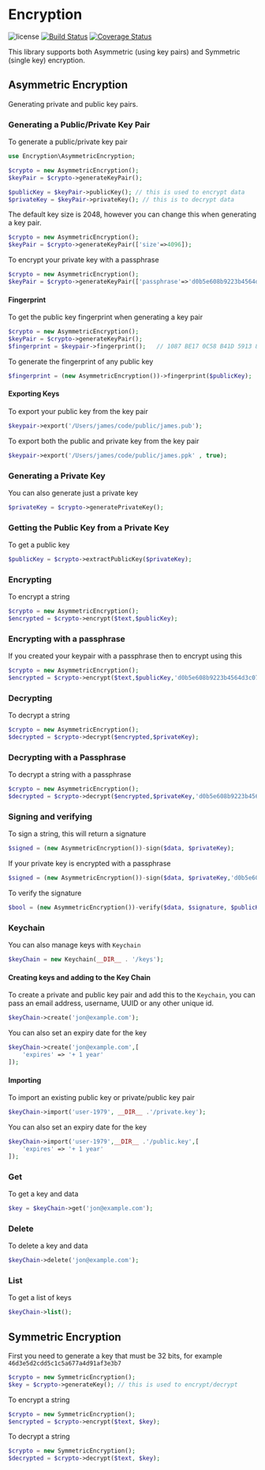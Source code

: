 # Encryption

![license](https://img.shields.io/badge/license-MIT-brightGreen.svg)
[![Build Status](https://travis-ci.org/jamielsharief/encryption.svg?branch=master)](https://travis-ci.org/jamielsharief/encryption)
[![Coverage Status](https://coveralls.io/repos/github/jamielsharief/encryption/badge.svg?branch=master)](https://coveralls.io/github/jamielsharief/encryption?branch=master)

This library supports both Asymmetric (using key pairs) and Symmetric (single key) encryption. 

## Asymmetric Encryption

Generating private and public key pairs.

### Generating a Public/Private Key Pair

To generate a public/private key pair

```php
use Encryption\AsymmetricEncryption;

$crypto = new AsymmetricEncryption();
$keyPair = $crypto->generateKeyPair();

$publicKey = $keyPair->publicKey(); // this is used to encrypt data
$privateKey = $keyPair->privateKey(); // this is to decrypt data
```

The default key size is 2048, however you can change this when generating a key pair.

```php
$crypto = new AsymmetricEncryption();
$keyPair = $crypto->generateKeyPair(['size'=>4096]);
```

To encrypt your private key with a passphrase

```php
$crypto = new AsymmetricEncryption();
$keyPair = $crypto->generateKeyPair(['passphrase'=>'d0b5e608b9223b4564d3c075c1b97906']);
```

#### Fingerprint

To get the public key fingerprint when generating a key pair

```php
$crypto = new AsymmetricEncryption();
$keyPair = $crypto->generateKeyPair();
$fingerprint = $keypair->fingerprint();   // 1087 BE17 0C58 B41D 5913 8C8E CFE7 B696 6111 4AAB
```

To generate the fingerprint of any public key 

```php
$fingerprint = (new AsymmetricEncryption())->fingerprint($publicKey);
```

#### Exporting Keys

To export your public key from the key pair

```php
$keypair->export('/Users/james/code/public/james.pub');
```

To export both the public and private key from the key pair

```php
$keypair->export('/Users/james/code/public/james.ppk' , true);
```

### Generating a Private Key

You can also generate just a private key

```php
$privateKey = $crypto->generatePrivateKey();
```

### Getting the Public Key from a Private Key

To get a public key

```php
$publicKey = $crypto->extractPublicKey($privateKey);
```

### Encrypting

To encrypt a string

```php
$crypto = new AsymmetricEncryption();
$encrypted = $crypto->encrypt($text,$publicKey);
```

### Encrypting with a passphrase

If you created your keypair with a passphrase then to encrypt using this 

```php
$crypto = new AsymmetricEncryption();
$encrypted = $crypto->encrypt($text,$publicKey,'d0b5e608b9223b4564d3c075c1b97906');
```

### Decrypting

To decrypt a string

```php
$crypto = new AsymmetricEncryption();
$decrypted = $crypto->decrypt($encrypted,$privateKey);
```

### Decrypting with a Passphrase

To decrypt a string with a passphrase

```php
$crypto = new AsymmetricEncryption();
$decrypted = $crypto->decrypt($encrypted,$privateKey,'d0b5e608b9223b4564d3c075c1b97906');
```

### Signing and verifying

To sign a string, this will return a signature

```php
$signed = (new AsymmetricEncryption())-sign($data, $privateKey);
```

If your private key is encrypted with a passphrase

```php
$signed = (new AsymmetricEncryption())-sign($data, $privateKey,'d0b5e608b9223b4564d3c075c1b97906');
```

To verify the signature

```php
$bool = (new AsymmetricEncryption())-verify($data, $signature, $publicKey);
```

### Keychain

You can also manage keys with `Keychain`

```php
$keyChain = new Keychain(__DIR__ . '/keys');
```

#### Creating keys and adding to the Key Chain

To create a private and public key pair and add this to the `Keychain`, you can pass an
email address, username, UUID or any other unique id.

```php
$keyChain->create('jon@example.com');
```

You can also set an expiry date for the key

```php
$keyChain->create('jon@example.com',[
    'expires' => '+ 1 year'
]);
```

#### Importing

To import an existing public key or private/public key pair

```php
$keyChain->import('user-1979', __DIR__ .'/private.key');
```

You can also set an expiry date for the key

```php
$keyChain->import('user-1979',__DIR__ .'/public.key',[
    'expires' => '+ 1 year'
]);
```

### Get

To get a key and data

```php
$key = $keyChain->get('jon@example.com');
```

### Delete

To delete a key and data

```php
$keyChain->delete('jon@example.com');
```

### List

To get a list of keys

```php
$keyChain->list();
```


## Symmetric Encryption

First you need to generate a key that must be 32 bits, for example `46d3e5d2cdd5c1c5a677a4d91af3e3b7`

```php
$crypto = new SymmetricEncryption();
$key = $crypto->generateKey(); // this is used to encrypt/decrypt
```

To encrypt a string

```php
$crypto = new SymmetricEncryption();
$encrypted = $crypto->encrypt($text, $key);
```

To decrypt a string

```php
$crypto = new SymmetricEncryption();
$decrypted = $crypto->decrypt($text, $key);
```


